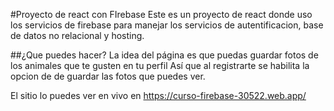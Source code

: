 #Proyecto de react con FIrebase
Este es un proyecto de react donde uso los servicios de 
firebase para manejar los servicios de autentificacion,
base de datos no relacional y hosting. 

##¿Que puedes hacer?
La idea del página es que puedas guardar fotos 
de los animales que te gusten en tu perfil 
Así que al registrarte se habilita la opcion de 
de guardar las fotos que puedes ver. 

El sitio lo puedes ver en vivo en 
https://curso-firebase-30522.web.app/
